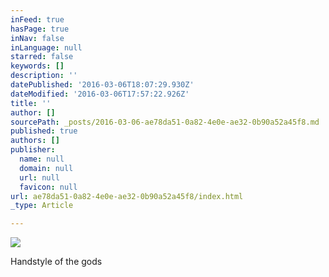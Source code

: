 ```yaml
---
inFeed: true
hasPage: true
inNav: false
inLanguage: null
starred: false
keywords: []
description: ''
datePublished: '2016-03-06T18:07:29.930Z'
dateModified: '2016-03-06T17:57:22.926Z'
title: ''
author: []
sourcePath: _posts/2016-03-06-ae78da51-0a82-4e0e-ae32-0b90a52a45f8.md
published: true
authors: []
publisher:
  name: null
  domain: null
  url: null
  favicon: null
url: ae78da51-0a82-4e0e-ae32-0b90a52a45f8/index.html
_type: Article

---
```

![](https://the-grid-user-content.s3-us-west-2.amazonaws.com/26359563-9f9c-49f8-8a89-0233cdc40f8c.jpg)

Handstyle of the gods